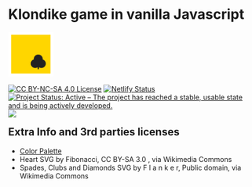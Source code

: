 # Klondike game in vanilla Javascript
<img src="https://raw.githubusercontent.com/silvericarus/klondike-js/main/img/favicon.png" alt="project logo" width="91.5px">
<p style="float:left;">
  <a href="https://creativecommons.org/licenses/by-nc-sa/4.0/"><img src="https://licensebuttons.net/l/by-nc-sa/4.0/88x31.png" alt="CC BY-NC-SA 4.0 License"></a>
  <a href="https://app.netlify.com/sites/klondike-js/deploys"><img src="https://api.netlify.com/api/v1/badges/dfcdfbfb-67af-4883-b087-b69bcd093684/deploy-status" alt="Netlify Status"/></a>
  <a href="https://www.repostatus.org/#active"><img src="https://www.repostatus.org/badges/latest/active.svg" alt="Project Status: Active – The project has reached a stable, usable state and is being actively developed."></a>
  <img src="https://4.vercel.app/github/languageall/silvericarus/klondike-js">
</p>

## Extra Info and 3rd parties licenses
<ul>
  <li>
    <a href="https://www.colourlovers.com/palette/92095/Giant_Goldfish">Color Palette</a>
  </li>
  <li>
    Heart SVG by Fibonacci, CC BY-SA 3.0 <http://creativecommons.org/licenses/by-sa/3.0/>, via Wikimedia Commons
  </li>
  <li>
    Spades, Clubs and Diamonds SVG by F l a n k e r, Public domain, via Wikimedia Commons
  </li>
</ul>
